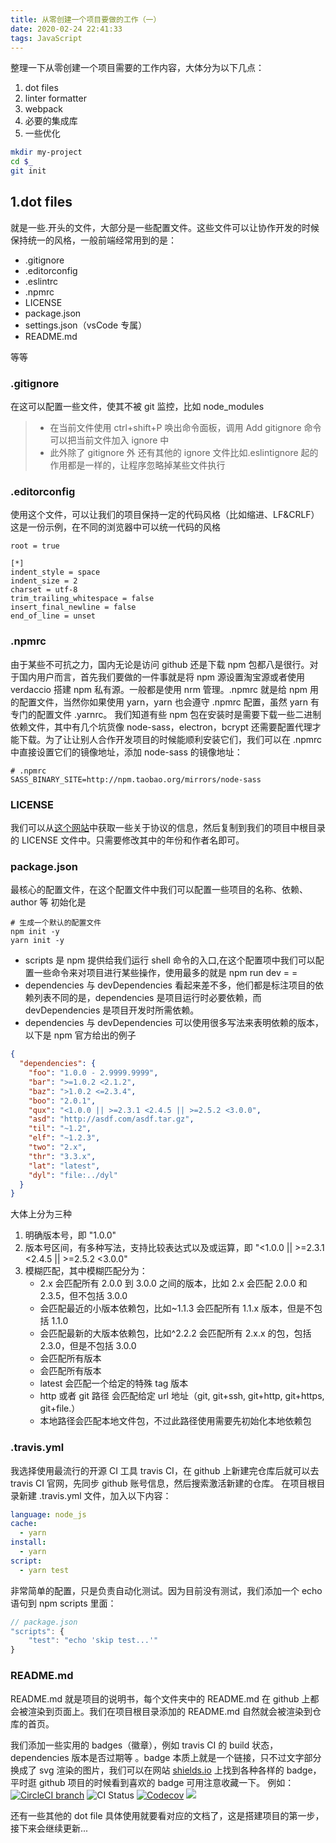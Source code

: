 ```yaml
---
title: 从零创建一个项目要做的工作（一）
date: 2020-02-24 22:41:33
tags: JavaScript
---
```


整理一下从零创建一个项目需要的工作内容，大体分为以下几点：

1. dot files
2. linter formatter
3. webpack
4. 必要的集成库
5. 一些优化

```sh
mkdir my-project
cd $_
git init
```

## 1.dot files

就是一些.开头的文件，大部分是一些配置文件。这些文件可以让协作开发的时候保持统一的风格，一般前端经常用到的是：

- .gitignore
- .editorconfig
- .eslintrc
- .npmrc
- LICENSE
- package.json
- settings.json（vsCode 专属）
- README.md

等等

### .gitignore

在这可以配置一些文件，使其不被 git 监控，比如 node_modules

> - 在当前文件使用 ctrl+shift+P 唤出命令面板，调用 Add gitignore 命令可以把当前文件加入 ignore 中
> - 此外除了 gitignore 外 还有其他的 ignore 文件比如.eslintignore 起的作用都是一样的，让程序忽略掉某些文件执行

### .editorconfig

使用这个文件，可以让我们的项目保持一定的代码风格（比如缩进、LF&CRLF）
这是一份示例，在不同的浏览器中可以统一代码的风格

```
root = true

[*]
indent_style = space
indent_size = 2
charset = utf-8
trim_trailing_whitespace = false
insert_final_newline = false
end_of_line = unset

```

### .npmrc

由于某些不可抗之力，国内无论是访问 github 还是下载 npm 包都八是很行。对于国内用户而言，首先我们要做的一件事就是将 npm 源设置淘宝源或者使用 verdaccio 搭建 npm 私有源。一般都是使用 nrm 管理。.npmrc 就是给 npm 用的配置文件，当然你如果使用 yarn，yarn 也会遵守 .npmrc 配置，虽然 yarn 有专门的配置文件 .yarnrc。
我们知道有些 npm 包在安装时是需要下载一些二进制依赖文件，其中有几个坑货像 node-sass，electron，bcrypt 还需要配置代理才能下载。为了让让别人合作开发项目的时候能顺利安装它们，我们可以在 .npmrc 中直接设置它们的镜像地址，添加 node-sass 的镜像地址：

```
# .npmrc
SASS_BINARY_SITE=http://npm.taobao.org/mirrors/node-sass

```

### LICENSE

我们可以从[这个网站](http://choosealicense.online/)中获取一些关于协议的信息，然后复制到我们的项目中根目录的 LICENSE 文件中。只需要修改其中的年份和作者名即可。

### package.json

最核心的配置文件，在这个配置文件中我们可以配置一些项目的名称、依赖、author 等
初始化是

```
# 生成一个默认的配置文件
npm init -y
yarn init -y
```

- scripts 是 npm 提供给我们运行 shell 命令的入口,在这个配置项中我们可以配置一些命令来对项目进行某些操作，使用最多的就是 npm run dev = =
- dependencies 与 devDependencies 看起来差不多，他们都是标注项目的依赖列表不同的是，dependencies 是项目运行时必要依赖，而 devDependencies 是项目开发时所需依赖。
- dependencies 与 devDependencies 可以使用很多写法来表明依赖的版本，以下是 npm 官方给出的例子

```json
{
  "dependencies": {
    "foo": "1.0.0 - 2.9999.9999",
    "bar": ">=1.0.2 <2.1.2",
    "baz": ">1.0.2 <=2.3.4",
    "boo": "2.0.1",
    "qux": "<1.0.0 || >=2.3.1 <2.4.5 || >=2.5.2 <3.0.0",
    "asd": "http://asdf.com/asdf.tar.gz",
    "til": "~1.2",
    "elf": "~1.2.3",
    "two": "2.x",
    "thr": "3.3.x",
    "lat": "latest",
    "dyl": "file:../dyl"
  }
}
```

大体上分为三种

1. 明确版本号，即 "1.0.0"
2. 版本号区间，有多种写法，支持比较表达式以及或运算，即 "<1.0.0 || >=2.3.1 <2.4.5 || >=2.5.2 <3.0.0"
3. 模糊匹配，其中模糊匹配分为：
   - 2.x 会匹配所有 2.0.0 到 3.0.0 之间的版本，比如 2.x 会匹配 2.0.0 和 2.3.5，但不包括 3.0.0
   - 会匹配最近的小版本依赖包，比如~1.1.3 会匹配所有 1.1.x 版本，但是不包括 1.1.0
   - 会匹配最新的大版本依赖包，比如^2.2.2 会匹配所有 2.x.x 的包，包括 2.3.0，但是不包括 3.0.0
   - 会匹配所有版本
   - 会匹配所有版本
   - latest 会匹配一个给定的特殊 tag 版本
   - http 或者 git 路径 会匹配给定 url 地址（git, git+ssh, git+http, git+https, git+file.）
   - 本地路径会匹配本地文件包，不过此路径使用需要先初始化本地依赖包

### .travis.yml

我选择使用最流行的开源 CI 工具 travis CI，在 github 上新建完仓库后就可以去 travis CI 官网，先同步 github 账号信息，然后搜索激活新建的仓库。
在项目根目录新建 .travis.yml 文件，加入以下内容：

```yaml
language: node_js
cache:
  - yarn
install:
  - yarn
script:
  - yarn test
```

非常简单的配置，只是负责自动化测试。因为目前没有测试，我们添加一个 echo 语句到 npm scripts 里面：

```javascript
// package.json
"scripts": {
    "test": "echo 'skip test...'"
}

```

### README.md

README.md 就是项目的说明书，每个文件夹中的 README.md 在 github 上都会被渲染到页面上。我们在项目根目录添加的 README.md 自然就会被渲染到仓库的首页。

我们添加一些实用的 badges（徽章），例如 travis CI 的 build 状态，dependencies 版本是否过期等 。badge 本质上就是一个链接，只不过文字部分换成了 svg 渲染的图片，我们可以在网站 [shields.io](https://shields.io/) 上找到各种各样的 badge，平时逛 github 项目的时候看到喜欢的 badge 可用注意收藏一下。
例如：[![CircleCI branch](https://img.shields.io/circleci/project/github/ant-design/ant-design/master.svg?style=flat-square)](https://circleci.com/gh/ant-design/ant-design) ![CI Status](https://github.com/ant-design/ant-design/workflows/test/badge.svg) [![Codecov](https://img.shields.io/codecov/c/github/ant-design/ant-design/master.svg?style=flat-square)](https://codecov.io/gh/ant-design/ant-design/branch/master) [![](https://flat.badgen.net/npm/v/antd?icon=npm)](https://www.npmjs.com/package/antd)

还有一些其他的 dot file 具体使用就要看对应的文档了，这是搭建项目的第一步，接下来会继续更新...
